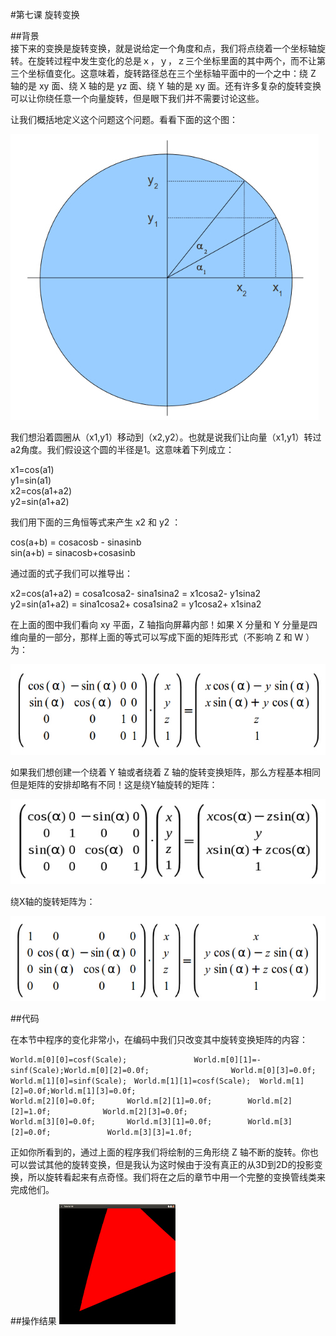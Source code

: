 #第七课 旋转变换

##背景  
接下来的变换是旋转变换，就是说给定一个角度和点，我们将点绕着一个坐标轴旋转。在旋转过程中发生变化的总是ｘ，ｙ，ｚ三个坐标里面的其中两个，而不让第三个坐标值变化。这意味着，旋转路径总在三个坐标轴平面中的一个之中：绕 Z 轴的是 xy 面、绕 X 轴的是 yz 面、绕 Y 轴的是 xy 面。还有许多复杂的旋转变换可以让你绕任意一个向量旋转，但是眼下我们并不需要讨论这些。  

让我们概括地定义这个问题这个问题。看看下面的这个图：  

![](images/picture071.jpg)  

我们想沿着圆圈从（x1,y1）移动到（x2,y2）。也就是说我们让向量（x1,y1）转过a2角度。我们假设这个圆的半径是1。这意味着下列成立：

x1=cos(a1)  
y1=sin(a1)  
x2=cos(a1+a2)  
y2=sin(a1+a2)  

我们用下面的三角恒等式来产生 x2 和 y2 ：

cos(a+b) = cosacosb - sinasinb  
sin(a+b) = sinacosb+cosasinb

通过面的式子我们可以推导出：

x2=cos(a1+a2) = cosa1cosa2- sina1sina2 = x1cosa2- y1sina2  
y2=sin(a1+a2) = sina1cosa2+ cosa1sina2 = y1cosa2+ x1sina2

在上面的图中我们看向 xy 平面，Z 轴指向屏幕内部！如果 X 分量和 Y 分量是四维向量的一部分，那样上面的等式可以写成下面的矩阵形式（不影响 Z 和 W ）为：  

![](images/picture072.jpg)  

如果我们想创建一个绕着 Y 轴或者绕着 Z 轴的旋转变换矩阵，那么方程基本相同但是矩阵的安排却略有不同！这是绕Y轴旋转的矩阵：  

![](images/picture073.jpg)  

绕X轴的旋转矩阵为：  

![](images/picture074.jpg)  

##代码

在本节中程序的变化非常小，在编码中我们只改变其中旋转变换矩阵的内容：  

```
World.m[0][0]=cosf(Scale);               World.m[0][1]=-sinf(Scale);World.m[0][2]=0.0f;　　　　　　　　　　　World.m[0][3]=0.0f;
World.m[1][0]=sinf(Scale);　World.m[1][1]=cosf(Scale);  World.m[1][2]=0.0f;World.m[1][3]=0.0f;
World.m[2][0]=0.0f;       World.m[2][1]=0.0f;        World.m[2][2]=1.0f;　　　　　　　World.m[2][3]=0.0f;
World.m[3][0]=0.0f;       World.m[3][1]=0.0f;        World.m[3][2]=0.0f;　　　　　　　 World.m[3][3]=1.0f;
```

正如你所看到的，通过上面的程序我们将绘制的三角形绕 Z 轴不断的旋转。你也可以尝试其他的旋转变换，但是我认为这时候由于没有真正的从3D到2D的投影变换，所以旋转看起来有点奇怪。我们将在之后的章节中用一个完整的变换管线类来完成他们。

##操作结果
![](images/picture075.jpg) 



